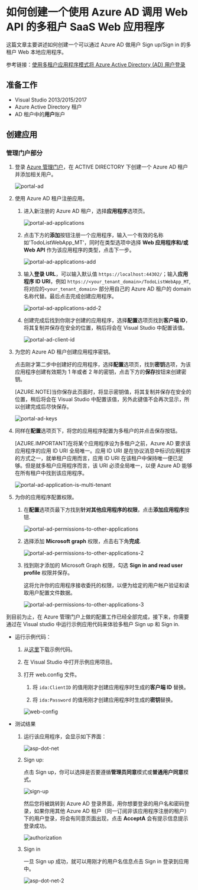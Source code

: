 <properties
    pageTitle="如何创建一个使用 Azure AD 调用 Web API 的多租户 SaaS Web 应用程序"
    description="如何创建一个使用 Azure AD 调用 Web API 的多租户 SaaS Web 应用程序"
    service=""
    resource="activedirectory"
    authors="Miley Chen"
    displayOrder=""
    selfHelpType=""
    supportTopicIds=""
    productPesIds=""
    resourceTags="Azure Active Directory, Web Apps, Portal, ASP.NET"
    cloudEnvironments="MoonCake" />
<tags
    ms.service="active-directory-aog"
    ms.date=""
    wacn.date="04/27/2017" />

# 如何创建一个使用 Azure AD 调用 Web API 的多租户 SaaS Web 应用程序

这篇文章主要讲述如何创建一个可以通过 Azure AD 做用户 Sign up/Sign in 的多租户 Web 本地应用程序。

参考链接：[使用多租户应用程序模式将 Azure Active Directory (AD) 用户登录](/documentation/articles/active-directory-devhowto-multi-tenant-overview/)

## 准备工作

- Visual Studio 2013/2015/2017
- Azure Active Directory 租户
- AD 租户中的**用户**账户

## 创建应用

### 管理门户部分

1. 登录 [Azure 管理门户](https://portal.azure.cn/)，在 ACTIVE DIRECTORY 下创建一个 Azure AD 租户并添加相关用户。

    ![portal-ad](./media/aog-active-directory-howto-sign-in-local-web-apps/portal-ad.png)

2. 使用 Azure AD 租户注册应用。

    1. 进入新注册的 Azure AD 租户，选择**应用程序**选项页。

        ![portal-ad-applications](./media/aog-active-directory-howto-sign-in-local-web-apps/portal-ad-applications.png)

    2. 点击下方的**添加**按钮注册一个应用程序，输入一个有效的名称如'TodoListWebApp_MT'，同时在类型选项中选择 **Web 应用程序和/或 Web API** 作为该应用程序的类型，点击下一步。

        ![portal-ad-applications-add](./media/aog-active-directory-howto-sign-in-local-web-apps/portal-ad-applications-add.png)

    3. 输入**登录 URL**，可以输入默认值 `https://localhost:44302/`；输入**应用程序 ID URI**，例如 `https://<your_tenant_domain>/TodoListWebApp_MT`,将对应的`<your_tenant_domain>` 部分用自己的 Azure AD 租户的 domain 名称代替。最后点击完成创建应用程序。

        ![portal-ad-applications-add-2](./media/aog-active-directory-howto-sign-in-local-web-apps/portal-ad-applications-add-2.png)

    4. 创建完成后找到你刚才创建的应用程序，选择**配置**选项页找到**客户端  ID**，将其复制并保存在安全的位置，稍后将会在 Visual Studio 中配置该值。

        ![portal-ad-client-id](./media/aog-active-directory-howto-sign-in-local-web-apps/portal-ad-client-id.png)

3. 为您的 Azure AD 租户创建应用程序密钥。

    点击刚才第二步中创建好的应用程序，选择**配置**选项页，找到**密钥**选项，为该应用程序创建有效期为 1 年或者 2 年的密钥，点击下方的**保存**按钮来创建密钥。

    [AZURE.NOTE]当你保存此页面时，将显示密钥值，将其复制并保存在安全的位置，稍后将会在 Visual Studio 中配置该值，另外此键值不会再次显示，所以创建完成后尽快保存。

    ![portal-ad-keys](./media/aog-active-directory-howto-sign-in-local-web-apps/portal-ad-keys.png)

4. 同样在**配置**选项页下，将您的应用程序配置为多租户的并点击保存按钮。

    [AZURE.IMPORTANT]在将某个应用程序设为多租户之前，Azure AD 要求该应用程序的应用 ID URI 全局唯一。应用 ID URI 是在协议消息中标识应用程序的方式之一，就单租户应用而言，应用 ID URI 在该租户中保持唯一便已足够。但是就多租户应用程序而言，该 URI 必须全局唯一，以便 Azure AD 能够在所有租户中找到该应用程序。

    ![portal-ad-application-is-multi-tenant](./media/aog-active-directory-howto-sign-in-local-web-apps/portal-ad-application-is-multi-tenant.png)

5. 为你的应用程序配置权限。

    1. 在**配置**选项页最下方找到**针对其他应用程序的权限**，点击**添加应用程序**按钮.

        ![portal-ad-permissions-to-other-applications](./media/aog-active-directory-howto-sign-in-local-web-apps/portal-ad-permissions-to-other-applications.png)

    2. 选择添加 **Microsoft graph** 权限，点击右下角**完成**.

        ![portal-ad-permissions-to-other-applications-2](./media/aog-active-directory-howto-sign-in-local-web-apps/portal-ad-permissions-to-other-applications-2.png)

    3. 找到刚才添加的 Microsoft Graph 权限，勾选 **Sign in and read user profile** 权限并保存。

        这将允许你的应用程序接收委托的权限，以便为给定的用户帐户验证和读取用户配置文件数据。

        ![portal-ad-permissions-to-other-applications-3](./media/aog-active-directory-howto-sign-in-local-web-apps/portal-ad-permissions-to-other-applications-3.png)

到目前为止，在 Azure 管理门户上做的配置工作已经全部完成，接下来，你需要通过在 Visual studio 中运行示例应用代码来体验多租户 Sign up 和 Sign in.

- 运行示例代码：

    1. 从[这里](https://github.com/wacn/AOG-CodeSample/tree/master/ActiveDirectory/CSharp/active-directory)下载示例代码。

    2. 在 Visual Studio 中打开示例应用项目。

    3. 打开 web.config 文件。

        1. 将 `ida:ClientID` 的值用刚才创建应用程序时生成的**客户端 ID** 替换。

        2. 将 `ida:Password` 的值用刚才创建应用程序时生成的**密钥**替换。

        ![web-config](./media/aog-active-directory-howto-sign-in-local-web-apps/web-config.png)

- 测试结果

    1. 运行该应用程序，会显示如下界面：
    
        ![asp-dot-net](./media/aog-active-directory-howto-sign-in-local-web-apps/asp-dot-net.png)

    2. Sign up:

        点击 Sign up，你可以选择是否要遵循**管理员同意**模式或**普通用户同意**模式。

        ![sign-up](./media/aog-active-directory-howto-sign-in-local-web-apps/sign-up.png)

        然后您将被跳转到 Azure AD 登录界面，用你想要登录的用户名和密码登录，如果你用其他 Azure AD 租户（同一订阅非该应用程序注册的租户）下的用户登录，将会有同意页面出现，点击 **AcceptA** 会有提示信息提示登录成功。

        ![authorization](./media/aog-active-directory-howto-sign-in-local-web-apps/authorization.png)

    3. Sign in
    
        一旦 Sign up 成功，就可以用刚才的用户名信息点击 Sign in 登录到应用中。

        ![asp-dot-net-2](./media/aog-active-directory-howto-sign-in-local-web-apps/asp-dot-net-2.png)